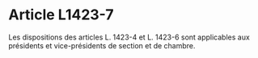 # Article L1423-7

Les dispositions des articles L. 1423-4 et L. 1423-6 sont applicables aux présidents et vice-présidents de section et de chambre.